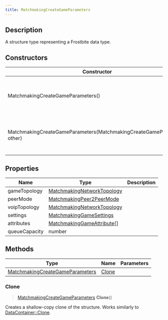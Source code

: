 ```yaml
---
title: MatchmakingCreateGameParameters
---
```

## Description

A structure type representing a Frostbite data type.

## Constructors

| Constructor                                                            | Description                                              |
| ---------------------------------------------------------------------- | -------------------------------------------------------- |
| MatchmakingCreateGameParameters()                                      | Create a new instance of this structure type.            |
| MatchmakingCreateGameParameters(MatchmakingCreateGameParameters other) | Create a reference copy of a structure of the same type. |

## Properties

| Name          | Type                                                     | Description |
| ------------- | -------------------------------------------------------- | ----------- |
| gameTopology  | [MatchmakingNetworkTopology](/vext/ref/fb/matchmakingnetworktopology/) |             |
| peerMode      | [MatchmakingPeer2PeerMode](/vext/ref/fb/matchmakingpeer2peermode/)     |             |
| voipTopology  | [MatchmakingNetworkTopology](/vext/ref/fb/matchmakingnetworktopology/) |             |
| settings      | [MatchmakingGameSettings](/vext/ref/fb/matchmakinggamesettings/)       |             |
| attributes    | [MatchmakingGameAttribute](/vext/ref/fb/matchmakinggameattribute/)\[\] |             |
| queueCapacity | number                                                   |             |

## Methods

| Type                                                               | Name            | Parameters |
| ------------------------------------------------------------------ | --------------- | ---------- |
| [MatchmakingCreateGameParameters](/vext/ref/fb/matchmakingcreategameparameters/) | [Clone](#clone) |            |

### Clone

> [MatchmakingCreateGameParameters](/vext/ref/fb/matchmakingcreategameparameters/) **Clone**()

Creates a shallow-copy clone of the structure. Works similarly to [DataContainer::Clone](/vext/ref/shared/class/datacontainer#clone).
